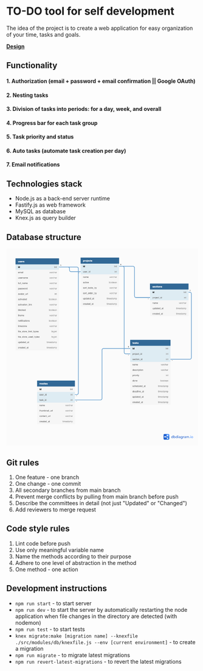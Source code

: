 # TO-DO tool for self development

The idea of the project is to create a web application for easy organization of your time, tasks and goals.

<strong>[Design](https://www.figma.com/file/i4tZuHFdpQdhFvkSLaGJZb/ToDoTool?node-id=0%3A1)</strong>

## Functionality

#### 1. Authorization (email + password + email confirmation || Google OAuth)

#### 2. Nesting tasks

#### 3. Division of tasks into periods: for a day, week, and overall

#### 4. Progress bar for each task group

#### 5. Task priority and status

#### 6. Auto tasks (automate task creation per day)

#### 7. Email notifications

## Technologies stack

- Node.js as a back-end server runtime
- Fastify.js as web framework
- MySQL as database
- Knex.js as query builder

## Database structure

![db structure](./docs/db-doc/db-diagram.png)

## Git rules

1. One feature - one branch
2. One change - one commit
3. All secondary branches from main branch
4. Prevent merge conflicts by pulling from main branch before push
5. Describe the committees in detail (not just "Updated" or "Changed")
6. Add reviewers to merge request

## Code style rules

1. Lint code before push
2. Use only meaningful variable name
3. Name the methods according to their purpose
4. Adhere to one level of abstraction in the method
5. One method - one action

## Development instructions

- `npm run start` - to start server
- `npm run dev` - to start the server by automatically restarting the node application when file changes in the directory are detected (with nodemon)
- `npm run test` - to start tests
- `knex migrate:make [migration name] --knexfile ./src/modules/db/knexfile.js --env [current environment]` - to create a migration
- `npm run migrate` - to migrate latest migrations
- `npm run revert-latest-migrations` - to revert the latest migrations
